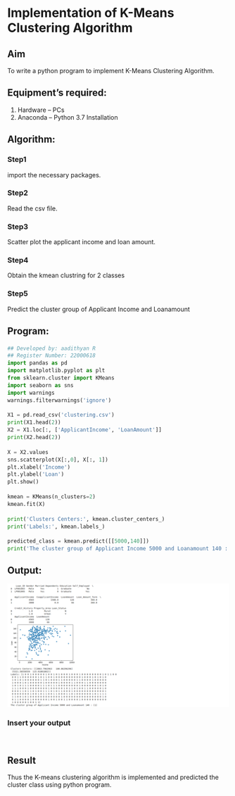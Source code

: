 # Implementation of K-Means Clustering Algorithm
## Aim
To write a python program to implement K-Means Clustering Algorithm.
## Equipment’s required:
1.	Hardware – PCs
2.	Anaconda – Python 3.7 Installation

## Algorithm:

### Step1
import the necessary packages.

### Step2
Read the csv file.

### Step3
Scatter plot the applicant income and loan amount.

### Step4

Obtain the kmean clustring for 2 classes

### Step5
Predict the cluster group of Applicant Income and Loanamount

## Program:
```python
## Developed by: aadithyan R
## Register Number: 22000618
import pandas as pd
import matplotlib.pyplot as plt
from sklearn.cluster import KMeans
import seaborn as sns
import warnings
warnings.filterwarnings('ignore')

X1 = pd.read_csv('clustering.csv')
print(X1.head(2))
X2 = X1.loc[:, ['ApplicantIncome', 'LoanAmount']]
print(X2.head(2))

X = X2.values
sns.scatterplot(X[:,0], X[:, 1])
plt.xlabel('Income')
plt.ylabel('Loan')
plt.show()

kmean = KMeans(n_clusters=2)
kmean.fit(X)

print('Clusters Centers:', kmean.cluster_centers_)
print('Labels:', kmean.labels_)

predicted_class = kmean.predict([[5000,140]])
print('The cluster group of Applicant Income 5000 and Loanamount 140 :',predicted_class)


```
## Output:
![output](kmeans.png)


### Insert your output

<br>

## Result
Thus the K-means clustering algorithm is implemented and predicted the cluster class using python program.
